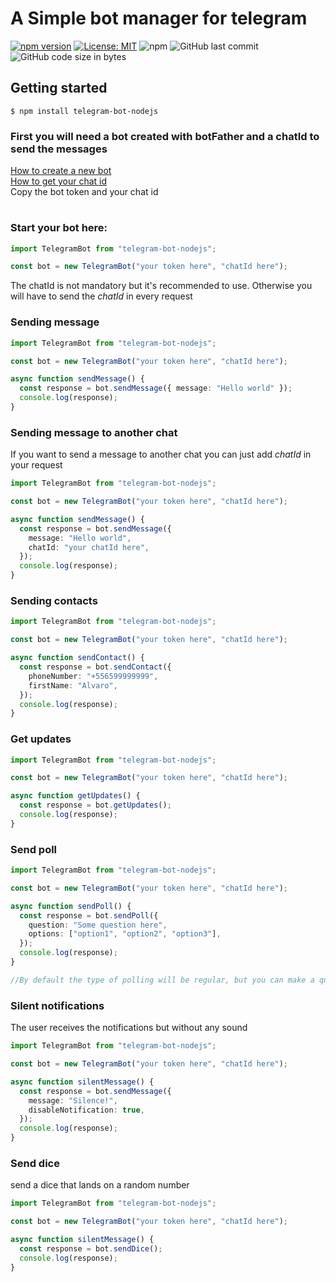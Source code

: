 # A Simple bot manager for telegram

[![npm version](https://badge.fury.io/js/telegram-bot-nodejs.svg)](https://badge.fury.io/js/telegram-bot-nodejs)
[![License: MIT](https://img.shields.io/badge/License-MIT-yellow.svg)](https://opensource.org/licenses/MIT)
![npm](https://img.shields.io/npm/dw/telegram-bot-nodejs)
![GitHub last commit](https://img.shields.io/github/last-commit/alvaroBegnini/bot-manager-telegram)
![GitHub code size in bytes](https://img.shields.io/github/languages/code-size/alvaroBegnini/bot-manager-telegram)

## **Getting started**

```
$ npm install telegram-bot-nodejs
```

### First you will need a bot created with botFather and a chatId to send the messages


[How to create a new bot](https://core.telegram.org/bots#6-botfather)\
[How to get your chat id](https://stackoverflow.com/questions/32423837/telegram-bot-how-to-get-a-group-chat-id)\
Copy the bot token and your chat id
#

### Start your bot here:

```typescript
import TelegramBot from "telegram-bot-nodejs";

const bot = new TelegramBot("your token here", "chatId here");
```

The chatId is not mandatory but it's recommended to use.
Otherwise you will have to send the _chatId_ in every request

### **Sending message**

```typescript
import TelegramBot from "telegram-bot-nodejs";

const bot = new TelegramBot("your token here", "chatId here");

async function sendMessage() {
  const response = bot.sendMessage({ message: "Hello world" });
  console.log(response);
}
```

### **Sending message to another chat**

If you want to send a message to another chat you can just add _chatId_ in your request

```typescript
import TelegramBot from "telegram-bot-nodejs";

const bot = new TelegramBot("your token here", "chatId here");

async function sendMessage() {
  const response = bot.sendMessage({
    message: "Hello world",
    chatId: "your chatId here",
  });
  console.log(response);
}
```

### **Sending contacts**

```typescript
import TelegramBot from "telegram-bot-nodejs";

const bot = new TelegramBot("your token here", "chatId here");

async function sendContact() {
  const response = bot.sendContact({
    phoneNumber: "+556599999999",
    firstName: "Alvaro",
  });
  console.log(response);
}
```

### **Get updates**

```typescript
import TelegramBot from "telegram-bot-nodejs";

const bot = new TelegramBot("your token here", "chatId here");

async function getUpdates() {
  const response = bot.getUpdates();
  console.log(response);
}
```

### **Send poll**

```typescript
import TelegramBot from "telegram-bot-nodejs";

const bot = new TelegramBot("your token here", "chatId here");

async function sendPoll() {
  const response = bot.sendPoll({
    question: "Some question here",
    options: ["option1", "option2", "option3"],
  });
  console.log(response);
}

//By default the type of polling will be regular, but you can make a quiz with {type: "quiz"}
```

### **Silent notifications**

The user receives the notifications but without any sound

```typescript
import TelegramBot from "telegram-bot-nodejs";

const bot = new TelegramBot("your token here", "chatId here");

async function silentMessage() {
  const response = bot.sendMessage({
    message: "Silence!",
    disableNotification: true,
  });
  console.log(response);
}
```

### **Send dice**

send a dice that lands on a random number

```typescript
import TelegramBot from "telegram-bot-nodejs";

const bot = new TelegramBot("your token here", "chatId here");

async function silentMessage() {
  const response = bot.sendDice();
  console.log(response);
}
```
